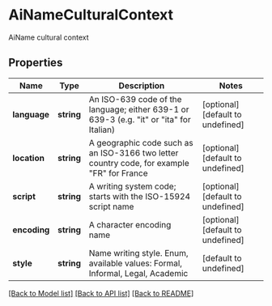 # AiNameCulturalContext

AiName cultural context             

## Properties
Name | Type | Description | Notes
---- | ---- | ----------- | -----
**language** | **string** | An ISO-639 code of the language; either 639-1 or 639-3 (e.g. \"it\" or \"ita\" for Italian)              | [optional] [default to undefined]
**location** | **string** | A geographic code such as an ISO-3166 two letter country code, for example \"FR\" for France              | [optional] [default to undefined]
**script** | **string** | A writing system code; starts with the ISO-15924 script name              | [optional] [default to undefined]
**encoding** | **string** | A character encoding name              | [optional] [default to undefined]
**style** | **string** | Name writing style. Enum, available values: Formal, Informal, Legal, Academic | [default to undefined]


[[Back to Model list]](README.md#documentation-for-models) [[Back to API list]](README.md#documentation-for-api-endpoints) [[Back to README]](README.md)
